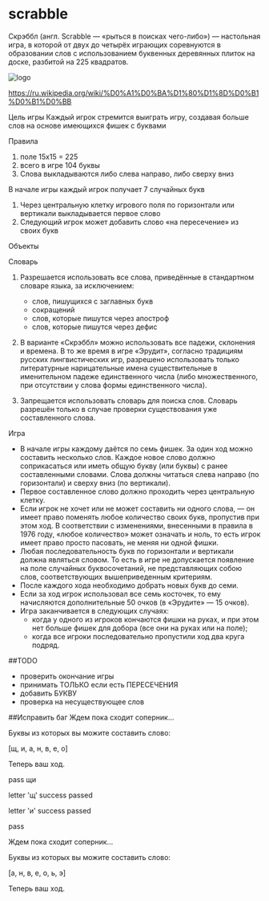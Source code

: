 # scrabble

Скрэббл (англ. Scrabble — «рыться в поисках чего-либо») — настольная игра, в которой от двух до четырёх играющих соревнуются в образовании слов с использованием буквенных деревянных плиток на доске, разбитой на 225 квадратов.

![logo](http://images.mentalfloss.com/sites/default/files/styles/article_640x430/public/377190790_dad_scrabble_0676.png)

https://ru.wikipedia.org/wiki/%D0%A1%D0%BA%D1%80%D1%8D%D0%B1%D0%B1%D0%BB

Цель игры
	Каждый игрок стремится выиграть игру, создавая больше слов на основе имеющихся фишек с буквами

Правила
1. поле 15х15 = 225
2. всего в игре 104 буквы
3. Слова выкладываются либо слева направо, либо сверху вниз

В начале игры каждый игрок получает 7 случайных букв
1. Через центральную клетку игрового поля по горизонтали или вертикали выкладывается первое слово
2. Следующий игрок может добавить слово «на пересечение» из своих букв

Объекты

Словарь
1. Разрешается использовать все слова, приведённые в стандартном словаре языка, за исключением:
    * слов, пишущихся с заглавных букв
    * сокращений
    * слов, которые пишутся через апостроф
    * слов, которые пишутся через дефис

2. В варианте «Скрэббл» можно использовать все падежи, склонения и времена. В то же время в игре «Эрудит», согласно традициям русских лингвистических игр, разрешено использовать только литературные нарицательные имена существительные в именительном падеже единственного числа (либо множественного, при отсутствии у слова формы единственного числа).

3. Запрещается использовать словарь для поиска слов. Словарь разрешён только в случае проверки существования уже составленного слова.

Игра
* В начале игры каждому даётся по семь фишек. За один ход можно составить несколько слов. Каждое новое слово должно соприкасаться или иметь общую букву (или буквы) с ранее составленными словами. Слова должны читаться слева направо (по горизонтали) и сверху вниз (по вертикали).
* Первое составленное слово должно проходить через центральную клетку.
* Если игрок не хочет или не может составить ни одного слова, — он имеет право поменять любое количество своих букв, пропустив при этом ход. В соответствии с изменениями, внесенными в правила в 1976 году, «любое количество» может означать и ноль, то есть игрок имеет право просто пасовать, не меняя ни одной фишки.
* Любая последовательность букв по горизонтали и вертикали должна являться словом. То есть в игре не допускается появление на поле случайных буквосочетаний, не представляющих собою слов, соответствующих вышеприведенным критериям.
* После каждого хода необходимо добрать новых букв до семи.
* Если за ход игрок использовал все семь косточек, то ему начисляются дополнительные 50 очков (в «Эрудите» — 15 очков).
* Игра заканчивается в следующих случаях:
    * когда у одного из игроков кончаются фишки на руках, и при этом нет больше фишек для добора (все они на руках или на поле);
    * когда все игроки последовательно пропустили ход два круга подряд.



##TODO
* проверить окончание игры
* принимать ТОЛЬКО если есть ПЕРЕСЕЧЕНИЯ
* добавить БУКВУ
* проверка на несуществующее слов

##Исправить баг
Ждем пока сходит соперник...

Буквы из которых вы можите составить слово:

[щ, и, а, н, в, е, о]

Теперь ваш ход.

pass щи

letter 'щ' success passed

letter 'и' success passed
  
pass

Ждем пока сходит соперник...

Буквы из которых вы можите составить слово:

[а, н, в, е, о, ь, э]

Теперь ваш ход.